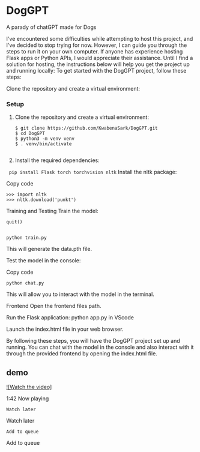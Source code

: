 # DogGPT
 A parady of chatGPT made for Dogs
 
I've encountered some difficulties while attempting to host this project, and I've decided to stop trying for now. However, I can guide you through the steps to run it on your own computer. If anyone has experience hosting Flask apps or Python APIs, I would appreciate their assistance. Until I find a solution for hosting, the instructions below will help you get the project up and running locally:
To get started with the DogGPT project, follow these steps:

Clone the repository and create a virtual environment:



### Setup

1. Clone the repository and create a virtual environment:

   ```
   $ git clone https://github.com/KwabenaSark/DogGPT.git
   $ cd DogGPT
   $ python3 -m venv venv
   $ . venv/bin/activate


2. Install the required dependencies:

   
  ```  pip install Flask torch torchvision nltk ```
Install the nltk package:


Copy code

 ``` $ (venv) python
>>> import nltk
>>> nltk.download('punkt') 
```


Training and Testing
Train the model:
```
quit()


python train.py
```
This will generate the data.pth file.

Test the model in the console:


Copy code
```
python chat.py 
```
This will allow you to interact with the model in the terminal.

Frontend
Open the frontend files path.

Run the Flask application:
python app.py in VScode

Launch the index.html file in your web browser.

By following these steps, you will have the DogGPT project set up and running. You can chat with the model in the console and also interact with it through the provided frontend by opening the index.html file.



## demo


[![Watch the video]](https://youtu.be/DRoxS7HdT-k)


  1:42
Now playing

  
    
    
    
  




  



  
    Watch later
  

  
  Watch later




    Add to queue
  

  
  Add to queue  



